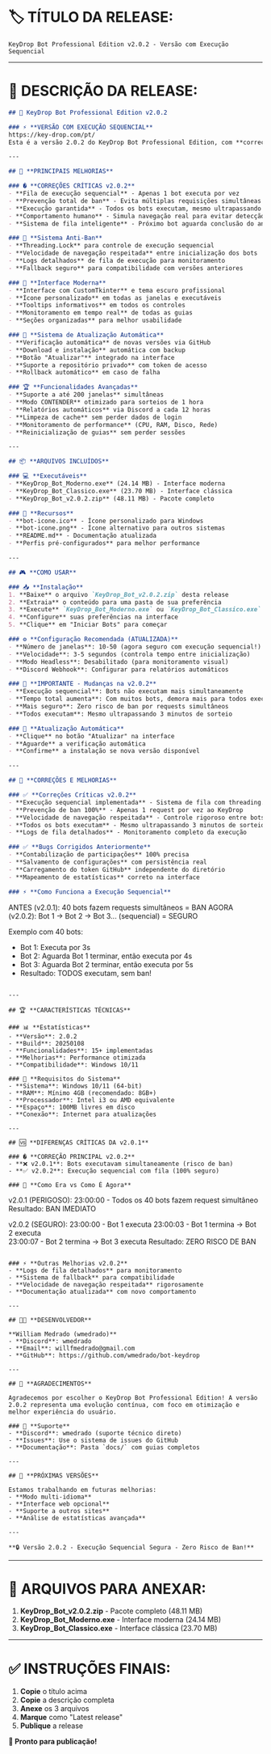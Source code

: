 # 🏷️ TÍTULO DA RELEASE:

```
KeyDrop Bot Professional Edition v2.0.2 - Versão com Execução Sequencial
```

---

# 📝 DESCRIÇÃO DA RELEASE:

```markdown
## 🚀 KeyDrop Bot Professional Edition v2.0.2

### ⚡ **VERSÃO COM EXECUÇÃO SEQUENCIAL**
https://key-drop.com/pt/
Esta é a versão 2.0.2 do KeyDrop Bot Professional Edition, com **correções críticas** para prevenção de ban e execução sequencial dos bots.

---

## 🎯 **PRINCIPAIS MELHORIAS**

### � **CORREÇÕES CRÍTICAS v2.0.2**
- **Fila de execução sequencial** - Apenas 1 bot executa por vez
- **Prevenção total de ban** - Evita múltiplas requisições simultâneas
- **Execução garantida** - Todos os bots executam, mesmo ultrapassando 3 minutos
- **Comportamento humano** - Simula navegação real para evitar detecção
- **Sistema de fila inteligente** - Próximo bot aguarda conclusão do anterior

### 🔄 **Sistema Anti-Ban**
- **Threading.Lock** para controle de execução sequencial
- **Velocidade de navegação respeitada** entre inicialização dos bots
- **Logs detalhados** de fila de execução para monitoramento
- **Fallback seguro** para compatibilidade com versões anteriores

### 🎨 **Interface Moderna**
- **Interface com CustomTkinter** e tema escuro profissional
- **Ícone personalizado** em todas as janelas e executáveis
- **Tooltips informativos** em todos os controles
- **Monitoramento em tempo real** de todas as guias
- **Seções organizadas** para melhor usabilidade

### 🔄 **Sistema de Atualização Automática**
- **Verificação automática** de novas versões via GitHub
- **Download e instalação** automática com backup
- **Botão "Atualizar"** integrado na interface
- **Suporte a repositório privado** com token de acesso
- **Rollback automático** em caso de falha

### 🏆 **Funcionalidades Avançadas**
- **Suporte a até 200 janelas** simultâneas
- **Modo CONTENDER** otimizado para sorteios de 1 hora
- **Relatórios automáticos** via Discord a cada 12 horas
- **Limpeza de cache** sem perder dados de login
- **Monitoramento de performance** (CPU, RAM, Disco, Rede)
- **Reinicialização de guias** sem perder sessões

---

## 📦 **ARQUIVOS INCLUÍDOS**

### 💻 **Executáveis**
- **KeyDrop_Bot_Moderno.exe** (24.14 MB) - Interface moderna
- **KeyDrop_Bot_Classico.exe** (23.70 MB) - Interface clássica
- **KeyDrop_Bot_v2.0.2.zip** (48.11 MB) - Pacote completo

### 🎨 **Recursos**
- **bot-icone.ico** - Ícone personalizado para Windows
- **bot-icone.png** - Ícone alternativo para outros sistemas
- **README.md** - Documentação atualizada
- **Perfis pré-configurados** para melhor performance

---

## 🎮 **COMO USAR**

### 📥 **Instalação**
1. **Baixe** o arquivo `KeyDrop_Bot_v2.0.2.zip` desta release
2. **Extraia** o conteúdo para uma pasta de sua preferência
3. **Execute** `KeyDrop_Bot_Moderno.exe` ou `KeyDrop_Bot_Classico.exe`
4. **Configure** suas preferências na interface
5. **Clique** em "Iniciar Bots" para começar

### ⚙️ **Configuração Recomendada (ATUALIZADA)**
- **Número de janelas**: 10-50 (agora seguro com execução sequencial!)
- **Velocidade**: 3-5 segundos (controla tempo entre inicialização)
- **Modo Headless**: Desabilitado (para monitoramento visual)
- **Discord Webhook**: Configurar para relatórios automáticos

### 🚨 **IMPORTANTE - Mudanças na v2.0.2**
- **Execução sequencial**: Bots não executam mais simultaneamente
- **Tempo total aumenta**: Com muitos bots, demora mais para todos executarem
- **Mais seguro**: Zero risco de ban por requests simultâneos
- **Todos executam**: Mesmo ultrapassando 3 minutos de sorteio

### 🔄 **Atualização Automática**
- **Clique** no botão "Atualizar" na interface
- **Aguarde** a verificação automática
- **Confirme** a instalação se nova versão disponível

---

## 🔧 **CORREÇÕES E MELHORIAS**

### ✅ **Correções Críticas v2.0.2**
- **Execução sequencial implementada** - Sistema de fila com threading.Lock
- **Prevenção de ban 100%** - Apenas 1 request por vez ao KeyDrop
- **Velocidade de navegação respeitada** - Controle rigoroso entre bots
- **Todos os bots executam** - Mesmo ultrapassando 3 minutos de sorteio
- **Logs de fila detalhados** - Monitoramento completo da execução

### ✅ **Bugs Corrigidos Anteriormente**
- **Contabilização de participações** 100% precisa
- **Salvamento de configurações** com persistência real
- **Carregamento do token GitHub** independente do diretório
- **Mapeamento de estatísticas** correto na interface

### ⚡ **Como Funciona a Execução Sequencial**
```
ANTES (v2.0.1): 40 bots fazem requests simultâneos = BAN
AGORA (v2.0.2): Bot 1 → Bot 2 → Bot 3... (sequencial) = SEGURO

Exemplo com 40 bots:
- Bot 1: Executa por 3s
- Bot 2: Aguarda Bot 1 terminar, então executa por 4s  
- Bot 3: Aguarda Bot 2 terminar, então executa por 5s
- Resultado: TODOS executam, sem ban!
```

---

## 🏆 **CARACTERÍSTICAS TÉCNICAS**

### 📊 **Estatísticas**
- **Versão**: 2.0.2
- **Build**: 20250108
- **Funcionalidades**: 15+ implementadas
- **Melhorias**: Performance otimizada
- **Compatibilidade**: Windows 10/11

### 🔧 **Requisitos do Sistema**
- **Sistema**: Windows 10/11 (64-bit)
- **RAM**: Mínimo 4GB (recomendado: 8GB+)
- **Processador**: Intel i3 ou AMD equivalente
- **Espaço**: 100MB livres em disco
- **Conexão**: Internet para atualizações

---

## 🆚 **DIFERENÇAS CRÍTICAS DA v2.0.1**

### � **CORREÇÃO PRINCIPAL v2.0.2**
- **❌ v2.0.1**: Bots executavam simultaneamente (risco de ban)
- **✅ v2.0.2**: Execução sequencial com fila (100% seguro)

### 🔄 **Como Era vs Como É Agora**
```
v2.0.1 (PERIGOSO):
23:00:00 - Todos os 40 bots fazem request simultâneo
Resultado: BAN IMEDIATO

v2.0.2 (SEGURO):
23:00:00 - Bot 1 executa
23:00:03 - Bot 1 termina → Bot 2 executa  
23:00:07 - Bot 2 termina → Bot 3 executa
Resultado: ZERO RISCO DE BAN
```

### ⚡ **Outras Melhorias v2.0.2**
- **Logs de fila detalhados** para monitoramento
- **Sistema de fallback** para compatibilidade
- **Velocidade de navegação respeitada** rigorosamente
- **Documentação atualizada** com novo comportamento

---

## 👨‍💻 **DESENVOLVEDOR**

**William Medrado (wmedrado)**
- **Discord**: wmedrado
- **Email**: willfmedrado@gmail.com
- **GitHub**: https://github.com/wmedrado/bot-keydrop

---

## 🎉 **AGRADECIMENTOS**

Agradecemos por escolher o KeyDrop Bot Professional Edition! A versão 2.0.2 representa uma evolução contínua, com foco em otimização e melhor experiência do usuário.

### 💬 **Suporte**
- **Discord**: wmedrado (suporte técnico direto)
- **Issues**: Use o sistema de issues do GitHub
- **Documentação**: Pasta `docs/` com guias completos

---

## 🚀 **PRÓXIMAS VERSÕES**

Estamos trabalhando em futuras melhorias:
- **Modo multi-idioma**
- **Interface web opcional**
- **Suporte a outros sites**
- **Análise de estatísticas avançada**

---

**🔒 Versão 2.0.2 - Execução Sequencial Segura - Zero Risco de Ban!**
```

---

# 📎 **ARQUIVOS PARA ANEXAR:**

1. **KeyDrop_Bot_v2.0.2.zip** - Pacote completo (48.11 MB)
2. **KeyDrop_Bot_Moderno.exe** - Interface moderna (24.14 MB)
3. **KeyDrop_Bot_Classico.exe** - Interface clássica (23.70 MB)

---

# ✅ **INSTRUÇÕES FINAIS:**

1. **Copie** o título acima
2. **Copie** a descrição completa
3. **Anexe** os 3 arquivos
4. **Marque** como "Latest release"
5. **Publique** a release

**🎉 Pronto para publicação!**
